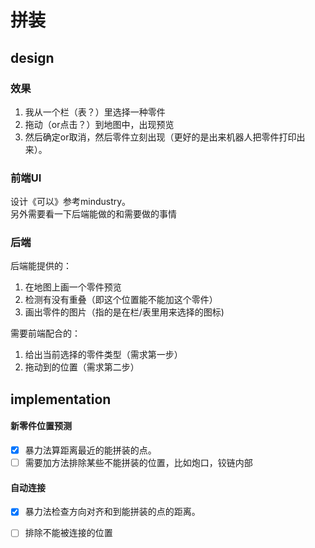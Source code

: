 # 拼装

## design
### 效果
1. 我从一个栏（表？）里选择一种零件  
2. 拖动（or点击？）到地图中，出现预览
3. 然后确定or取消，然后零件立刻出现（更好的是出来机器人把零件打印出来）。
### 前端UI 
设计《可以》参考mindustry。  
另外需要看一下后端能做的和需要做的事情
### 后端
后端能提供的：  
1. 在地图上画一个零件预览
2. 检测有没有重叠（即这个位置能不能加这个零件）
3. 画出零件的图片（指的是在栏/表里用来选择的图标)  

需要前端配合的： 
1. 给出当前选择的零件类型（需求第一步）
2. 拖动到的位置（需求第二步）
## implementation
#### 新零件位置预测
* [x] 暴力法算距离最近的能拼装的点。  
* [ ] 需要加方法排除某些不能拼装的位置，比如炮口，铰链内部
#### 自动连接
* [x] 暴力法检查方向对齐和到能拼装的点的距离。
* [ ] 排除不能被连接的位置

